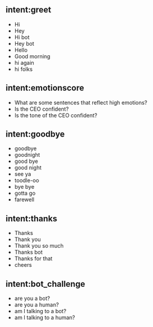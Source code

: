 ## intent:greet
- Hi
- Hey
- Hi bot
- Hey bot
- Hello
- Good morning
- hi again
- hi folks

## intent:emotionscore
- What are some sentences that reflect high emotions?
- Is the CEO confident?
- Is the tone of the CEO confident?

## intent:goodbye
- goodbye
- goodnight
- good bye
- good night
- see ya
- toodle-oo
- bye bye
- gotta go
- farewell

## intent:thanks
- Thanks
- Thank you
- Thank you so much
- Thanks bot
- Thanks for that
- cheers

## intent:bot_challenge
- are you a bot?
- are you a human?
- am I talking to a bot?
- am I talking to a human?
